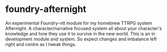 # foundry-afternight
An experimental Foundry-vtt module for my homebrew TTRPG system Afternight. A character/narrative focused system all about your character's knowledge and how they use it to survive in the new world. This is an in development module and system. So expect changes and imbalance left right and centre as I tweak things.
